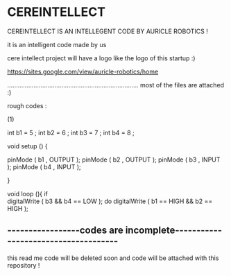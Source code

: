 # CEREINTELLECT
CEREINTELLECT IS AN INTELLEGENT CODE BY AURICLE ROBOTICS  !

it is an intelligent code made by us 

cere intellect project will have a logo like the logo of this startup  :)

https://sites.google.com/view/auricle-robotics/home

...........................................................................
most of the files are attached :)

rough codes :

(1) 



int b1 = 5  ;
int b2 = 6  ;
int b3 = 7  ;
int b4 = 8  ;

void setup ()  {

pinMode ( b1 , OUTPUT );
pinMode ( b2 , OUTPUT );
pinMode ( b3 , INPUT  );
pinMode ( b4 , INPUT );

}

void loop (){
if  
digitalWrite ( b3 && b4 == LOW );
do 
digitalWrite ( b1 == HIGH && b2 == HIGH );

-----------------codes are incomplete-------------------------------------
---------------------------------------------------------------------------------
this read me code will be deleted soon and code will be attached with this repository !


















